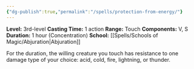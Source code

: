 ```yaml
---
{"dg-publish":true,"permalink":"/spells/protection-from-energy/"}
---
```


**Level:** 3rd-level
**Casting Time:** 1 action
**Range:** Touch
**Components:** V, S
**Duration:** 1 hour (Concentration)
**School:** [[Spells/Schools of Magic/Abjuration\|Abjuration]]

For the duration, the willing creature you touch has resistance to one damage type of your choice: acid, cold, fire, lightning, or thunder.